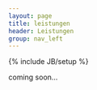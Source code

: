 ```yaml
---
layout: page
title: leistungen 
header: Leistungen 
group: nav_left 
---
```

{% include JB/setup %}

coming soon...
